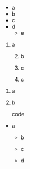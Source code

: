 
- a
 - b
  - c
   - d
     - e

<!-- -->

1. a

   2. b

    3. c

    4. c

<!-- -->

1. a

  2. b

       code

<!-- -->

- a

    - b

    - c

    - d
